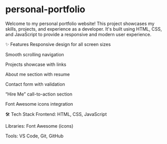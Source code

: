 # personal-portfolio

Welcome to my personal portfolio website!
This project showcases my skills, projects, and experience as a developer. It's built using HTML, CSS, and JavaScript to provide a responsive and modern user experience.

✨ Features
Responsive design for all screen sizes

Smooth scrolling navigation

Projects showcase with links

About me section with resume

Contact form with validation

“Hire Me” call-to-action section

Font Awesome icons integration

🛠️ Tech Stack
Frontend: HTML, CSS, JavaScript

Libraries: Font Awesome (icons)

Tools: VS Code, Git, GitHub
